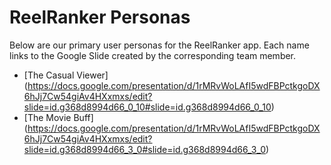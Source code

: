 # ReelRanker Personas

Below are our primary user personas for the ReelRanker app. Each name links to the Google Slide created by the corresponding team member.

- [The Casual Viewer] (https://docs.google.com/presentation/d/1rMRvWoLAfI5wdFBPctkgoDX6hJj7Cw54giAv4HXxmxs/edit?slide=id.g368d8994d66_0_10#slide=id.g368d8994d66_0_10)
- [The Movie Buff] (https://docs.google.com/presentation/d/1rMRvWoLAfI5wdFBPctkgoDX6hJj7Cw54giAv4HXxmxs/edit?slide=id.g368d8994d66_3_0#slide=id.g368d8994d66_3_0)
